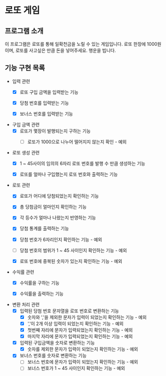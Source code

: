 # 로또 게임

## 프로그램 소개
이 프로그램은 로또를 통해 일확천금을 노릴 수 있는 게임입니다.
로또 한장에 1000원이며, 로또를 사고싶은 만큼 돈을 넣어주세요.
행운을 빕니다.

## 기능 구현 목록
- 입력 관련
  - [x] 로또 구입 금액을 입력받는 기능
  - [x] 당첨 번호를 입력받는 기능
  - [x] 보너스 번호를 입력받는 기능


- 구입 금액 관련
  - [x] 로또가 몇장이 발행되는지 구하는 기능
    - [ ] 로또가 1000으로 나누어 떨어지지 않는지 확인 - 예외


- 로또 생성 관련
  - [x] 1 ~ 45사이의 임의의 6자리 로또 번호를 발행 수 만큼 생성하는 기능
  - [x] 로또를 얼마나 구입했는지 로또 번호와 출력하는 기능


- 로또 관련
  - [x] 로또가 어디에 당첨되었는지 확인하는 기능
  - [x] 총 당첨금이 얼마인지 확인하는 기능
  - [x] 각 등수가 얼마나 나왔는지 반영하는 기능
  - [x] 당첨 통계를 출력하는 기능
  - [x] 당첨 번호가 6자리인지 확인하는 기능 - 예외
  - [ ] 당첨 번호의 범위가 1 ~ 45 사이인지 확인하는 기능 - 예외
  - [x] 로또 번호에 중복된 숫자가 있는지 확인하는 기능 - 예외


- 수익률 관련
  - [x] 수익률을 구하는 기능
  - [x] 수익률을 출력하는 기능


- 변환 처리 관련
  - [x] 입력된 당첨 번호 문자열을 로또 번호로 변환하는 기능
    - [x] 숫자와 ','을 제외한 문자가 입력이 되었는지 확인하는 기능 - 예외
    - [x] ','이 2개 이상 입력이 되었는지 확인하는 기능 - 예외
    - [x] 첫번째 자리에 문자가 입력되었는지 확인하는 기능 - 예외
    - [x] 마지막 자리에 문자가 입력되었는지 확인하는 기능 - 예외
  - [x] 입력된 구입금액을 숫자로 변환하는 기능
    - [x] 숫자를 제외한 문자가 입력이 되었는지 확인하는 기능 - 예외
  - [x] 보너스 번호를 숫자로 변환하는 기능
    - [ ] 보너스 번호에 문자가 입력이 되었는지 확인하는 기능 - 예외
    - [ ] 보너스 번호가 1 ~ 45 사이인지 확인하는 기능 - 예외